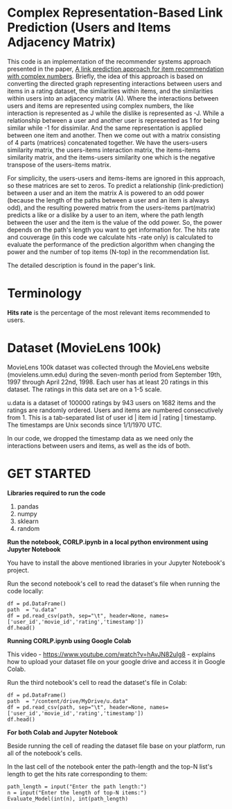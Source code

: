Complex Representation-Based Link Prediction (Users and Items Adjacency Matrix)
===============================================================================
This code is an implementation of the recommender systems approach presented in the paper, [A link prediction approach for item recommendation with 
complex numbers](https://www.sciencedirect.com/science/article/pii/S0950705115000568). Briefly, the idea of this approach is based on converting the
directed graph representing interactions between users and items in a rating dataset, the similarities within items, and the similarities within users
into an adjacency matrix (A). Where the interactions between users and items are represented using complex numbers, the like interaction is represented 
as J while the dislike is represented as -J. While a relationship between a user and another user is represented as 1 for being similar while -1 for dissimilar. 
And the same representation is applied between one item and another. Then we come out with a matrix consisting of 4 parts (matrices) concatenated together. 
We have the users-users similarity matrix, the users-items interaction matrix, the items-items similarity matrix, and the items-users similarity one which is 
the negative transpose of the users-items matrix.

For simplicity, the users-users and items-items are ignored in this approach, so these matrices are set to zeros. To predict a relationship (link-prediction)
 between a user and an item the matrix A is powered to an odd power (because the length of the paths between a user and an item is always odd), and the resulting
 powered matrix from the users-items part(matrix) predicts a like or a dislike by a user to an item, where the path length between the user and the item is the 
value of the odd power. So, the power depends on the path's length you want to get information for. The hits rate and couverage (in this code we calculate hits 
-rate only) is calculated to evaluate the performance of the prediction algorithm when changing the power and the number of top items (N-top) in the recommendation 
list.

The detailed description is found in the paper's link.

Terminology
============
**Hits rate** is the percentage of the most relevant items recommended to users.

Dataset (MovieLens 100k) 
=========================
MovieLens 100k dataset was collected through the MovieLens website (movielens.umn.edu) during the seven-month period from September 19th, 
1997 through April 22nd, 1998. Each user has at least 20 ratings in this dataset. The ratings in this data set are on a 1-5 scale.

u.data is a dataset of 100000 ratings by 943 users on 1682 items and the ratings are randomly ordered. Users and items are numbered consecutively from 1. 
This is a tab-separated list of user id | item id | rating | timestamp. The timestamps are Unix seconds since 1/1/1970 UTC.

In our code, we dropped the timestamp data as we need only the interactions between users and items, as well as the ids of both.

GET STARTED
===========

**Libraries required to run the code** 
 1. pandas
 2. numpy
 3. sklearn
 4. random

**Run the notebook, CORLP.ipynb in a local python environment using Jupyter Notebook**

You have to install the above mentioned libraries in your Jupyter Notebook's project.

Run the second notebook's cell to read the dataset's file when running the code locally:
```
df = pd.DataFrame()
path  = "u.data"
df = pd.read_csv(path, sep="\t", header=None, names=['user_id','movie_id','rating','timestamp'])
df.head()
```

**Running CORLP.ipynb using Google Colab**

This video - https://www.youtube.com/watch?v=hAvJN82ulg8 - explains how to upload your dataset file on your google drive
and access it in Google Colab. 

Run the third notebook's cell to read the dataset's file in Colab:
```
df = pd.DataFrame()
path  = "/content/drive/MyDrive/u.data"
df = pd.read_csv(path, sep="\t", header=None, names=['user_id','movie_id','rating','timestamp'])
df.head()
```

**For both Colab and Jupyter Notebook**

Beside running the cell of reading the dataset file base on your platform, run all of the notebook's cells.

In the last cell of the notebook enter the path-length and the top-N list's length to get the hits rate corresponding to them:
```
path_length = input("Enter the path length:")
n = input("Enter the length of top-N items:")
Evaluate_Model(int(n), int(path_length)
```
